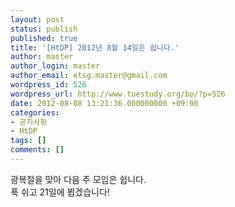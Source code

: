 ```yaml
---
layout: post
status: publish
published: true
title: '[HtDP] 2012년 8월 14일은 쉽니다.'
author: master
author_login: master
author_email: etsg.master@gmail.com
wordpress_id: 526
wordpress_url: http://www.tuestudy.org/bp/?p=526
date: 2012-08-08 13:21:36.000000000 +09:00
categories:
- 공지사항
- HtDP
tags: []
comments: []
---
```

<p>광복절을 맞아 다음 주 모임은 쉽니다.<br />
푹 쉬고 21일에 뵙겠습니다!</p>
